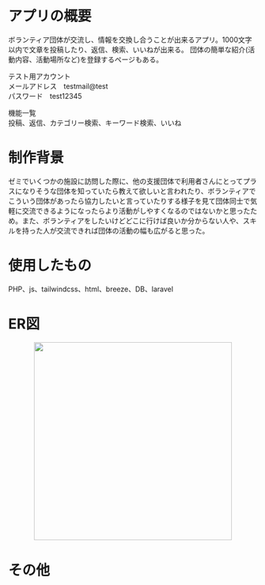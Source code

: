 <h1>アプリの概要</h1>
<p>ボランティア団体が交流し、情報を交換し合うことが出来るアプリ。1000文字以内で文章を投稿したり、返信、検索、いいねが出来る。
団体の簡単な紹介(活動内容、活動場所など)を登録するページもある。
</p>
<p>
テスト用アカウント<br>
メールアドレス　testmail@test<br>
パスワード　test12345
</p>
<p>
機能一覧<br>
投稿、返信、カテゴリー検索、キーワード検索、いいね
</p>

<h1>制作背景</h1>
<p>ゼミでいくつかの施設に訪問した際に、他の支援団体で利用者さんにとってプラスになりそうな団体を知っていたら教えて欲しいと言われたり、ボランティアでこういう団体があったら協力したいと言っていたりする様子を見て団体同士で気軽に交流できるようになったらより活動がしやすくなるのではないかと思ったため。また、ボランティアをしたいけどどこに行けば良いか分からない人や、スキルを持った人が交流できれば団体の活動の幅も広がると思った。</p>

<h1>使用したもの</h1>
PHP、js、tailwindcss、html、breeze、DB、laravel

<h1>ER図</h1>
<p align="center"><img src="![ER図](https://github.com/yuuu4/square/assets/165645141/db2cf388-d1d5-464b-9e46-982f7c86521b)" width="400"></p>

<h1>その他</h1>


